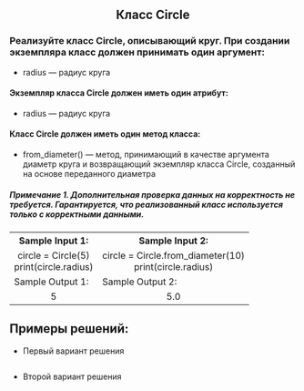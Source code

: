 <h2 style="text-align:center">Класс Circle</h2>

### Реализуйте класс Circle, описывающий круг. При создании экземпляра класс должен принимать один аргумент:
* radius — радиус круга
#### Экземпляр класса Circle должен иметь один атрибут:
* radius — радиус круга
#### Класс Circle должен иметь один метод класса:
* from_diameter() — метод, принимающий в качестве аргумента диаметр круга и возвращающий экземпляр класса Circle, созданный на основе переданного диаметра
##### Примечание 1. Дополнительная проверка данных на корректность не требуется. Гарантируется, что реализованный класс используется только с корректными данными.

<table align="center">
  <tbody>
    <tr>
      <th>Sample Input 1: </th>
      <th>Sample Input 2: </th>
    </tr>
    <tr>
      <td align="center">circle = Circle(5)<br>
                          print(circle.radius)<br></td>
      <td align="center">circle = Circle.from_diameter(10)<br>
                          print(circle.radius)<br></td>
    </tr>
    <tr>
      <td>Sample Output 1:</td>
      <td>Sample Output 2:</td>
      </tr>
    <tr>
      <td align="center">
                        5<br>
      </td>
      <td align="center">
                        5.0<br>
      </td>
    </tr>
  </tbody>
</table>



## Примеры решений:
* Первый вариант решения
```python

```
* Второй вариант решения

```python

```


